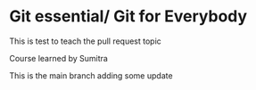 # Git essential/ Git for Everybody

This is test to teach the pull request topic

Course learned by Sumitra

This is the main branch adding some update
